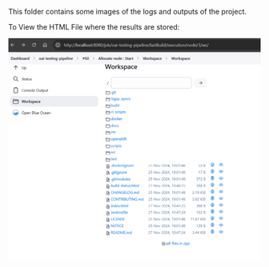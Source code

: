 This folder contains some images of the logs and outputs of the project.


To View the HTML File where the results are stored:

![HTML Report](job_html_file_location.png)

